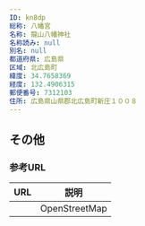 ```yaml
---
ID: kn8dp
総称: 八幡宮
名称: 龍山八幡神社
名称読み: null
別名: null
都道府県: 広島県
区域: 北広島町
緯度: 34.7658369
経度: 132.4906315
郵便番号: 7312103
住所: 広島県山県郡北広島町新庄１００８
---
```


## その他

### 参考URL

| URL | 説明          |
| --- | ------------- |
|     | OpenStreetMap |
